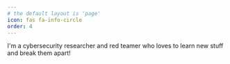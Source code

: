 ```yaml
---
# the default layout is 'page'
icon: fas fa-info-circle
order: 4
---
```


I'm a cybersecurity researcher and red teamer who loves to learn new stuff and break them apart!

